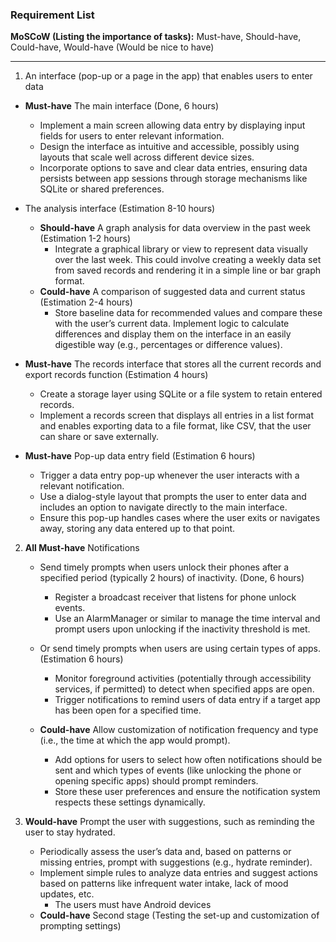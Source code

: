 ### Requirement List

**MoSCoW (Listing the importance of tasks):** Must-have, Should-have, Could-have, Would-have (Would be nice to have)

---

1.  An interface (pop-up or a page in the app) that enables users to enter data

   - **Must-have** The main interface (Done, 6 hours)
     - Implement a main screen allowing data entry by displaying input fields for users to enter relevant information.
     - Design the interface as intuitive and accessible, possibly using layouts that scale well across different device sizes.
     - Incorporate options to save and clear data entries, ensuring data persists between app sessions through storage mechanisms like SQLite or shared preferences.

   - The analysis interface (Estimation 8-10 hours)
     - **Should-have** A graph analysis for data overview in the past week (Estimation 1-2 hours)
       - Integrate a graphical library or view to represent data visually over the last week. This could involve creating a weekly data set from saved records and rendering it in a simple line or bar graph format.
     - **Could-have** A comparison of suggested data and current status (Estimation 2-4 hours)
       - Store baseline data for recommended values and compare these with the user’s current data. Implement logic to calculate differences and display them on the interface in an easily digestible way (e.g., percentages or difference values).

   - **Must-have** The records interface that stores all the current records and export records function (Estimation 4 hours)
     - Create a storage layer using SQLite or a file system to retain entered records.
     - Implement a records screen that displays all entries in a list format and enables exporting data to a file format, like CSV, that the user can share or save externally.

   - **Must-have** Pop-up data entry field (Estimation 6 hours)
     - Trigger a data entry pop-up whenever the user interacts with a relevant notification. 
     - Use a dialog-style layout that prompts the user to enter data and includes an option to navigate directly to the main interface.
     - Ensure this pop-up handles cases where the user exits or navigates away, storing any data entered up to that point.

2. **All Must-have** Notifications

   - Send timely prompts when users unlock their phones after a specified period (typically 2 hours) of inactivity. (Done, 6 hours)
     - Register a broadcast receiver that listens for phone unlock events.
     - Use an AlarmManager or similar to manage the time interval and prompt users upon unlocking if the inactivity threshold is met.

   - Or send timely prompts when users are using certain types of apps. (Estimation 6 hours)
     - Monitor foreground activities (potentially through accessibility services, if permitted) to detect when specified apps are open.
     - Trigger notifications to remind users of data entry if a target app has been open for a specified time.

   - **Could-have** Allow customization of notification frequency and type (i.e., the time at which the app would prompt).
     - Add options for users to select how often notifications should be sent and which types of events (like unlocking the phone or opening specific apps) should prompt reminders.
     - Store these user preferences and ensure the notification system respects these settings dynamically.

3. **Would-have** Prompt the user with suggestions, such as reminding the user to stay hydrated.
   - Periodically assess the user’s data and, based on patterns or missing entries, prompt with suggestions (e.g., hydrate reminder).
   - Implement simple rules to analyze data entries and suggest actions based on patterns like infrequent water intake, lack of mood updates, etc.
      - The users must have Android devices
   - **Could-have** Second stage (Testing the set-up and customization of prompting settings)
